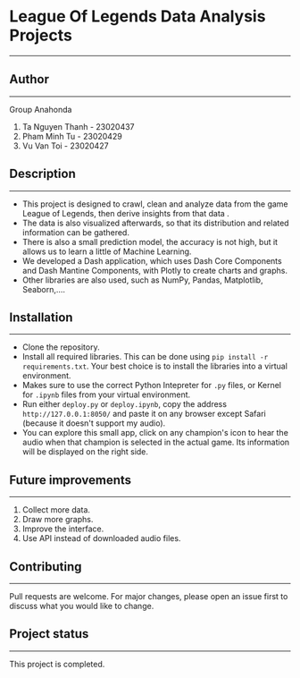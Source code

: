 # League Of Legends Data Analysis Projects
---
## Author
---
Group Anahonda
1. Ta Nguyen Thanh - 23020437
2. Pham Minh Tu - 23020429
3. Vu Van Toi - 23020427

## Description
---
- This project is designed to crawl, clean and analyze data from the game League of Legends, then derive insights from that data .
- The data is also visualized afterwards, so that its distribution and related information can be gathered.
- There is also a small prediction model, the accuracy is not high, but it allows us to learn a little of Machine Learning.
- We developed a Dash application, which uses Dash Core Components and Dash Mantine Components, with Plotly to create charts and graphs.
- Other libraries are also used, such as NumPy, Pandas, Matplotlib, Seaborn,....

## Installation
---
- Clone the repository.
- Install all required libraries. This can be done using `pip install -r requirements.txt`. Your best choice is to install the libraries into a virtual environment.
- Makes sure to use the correct Python Intepreter for `.py` files, or Kernel for `.ipynb` files from your virtual environment.
- Run either `deploy.py` or `deploy.ipynb`, copy the address `http://127.0.0.1:8050/` and paste it on any browser except Safari (because it doesn't support my audio).
- You can explore this small app, click on any champion's icon to hear the audio when that champion is selected in the actual game. Its information will be displayed on the right side.

## Future improvements
---
1. Collect more data.
2. Draw more graphs.
3. Improve the interface.
4. Use API instead of downloaded audio files.

## Contributing
---
Pull requests are welcome. For major changes, please open an issue first to discuss what you would like to change.

## Project status
---
This project is completed.
